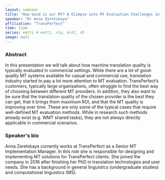 ```yaml
---
layout: seminar
title: "How Good is our MT? A Glimpse into MT Evaluation Challenges in Commercial Settings"
speaker: "Dr Anna Zaretskaya"
affiliation: "TransPerfect"
time: 11am
series: emtti # emtti, nlp, mldl, dh 
image: null 
---
```


### Abstract

In this presentation we will talk about how machine translation quality is typically evaluated in commercial settings. While there are a lot of good-quality MT systems available for casual and commercial use, translation industry started to pay a lot more attention to MT evaluation. TransPerfect’s customers, typically large organisations, often struggle to find the best way of choosing between different MT providers. In addition, they also want to be sure that the translation quality of the chosen provider is the best they can get, that it brings them maximum ROI, and that the MT quality is improving over time. These are only some of the typical cases that require well-defined MT evaluation methods. While in research such methods already exist (e.g. WMT shared tasks), they are not always directly applicable in commercial scenarios.

### Speaker's bio

Anna Zaretskaya currently works at TransPerfect as a Senior MT Implementation Manager. In this role she is responsible for designing and implementing MT solutions for TransPerfect clients. She joined the company in 2016 after finishing her PhD in translation technologies and user needs. She has a background in general linguistics (undergraduate studies) and computational linguistics (MS).
